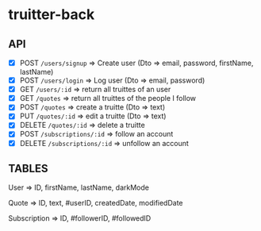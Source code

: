 # truitter-back

## API

- [x] POST `/users/signup` => Create user (Dto => email, password, firstName, lastName)
- [x] POST `/users/login` => Log user (Dto => email, password)
- [x] GET `/users/:id` => return all truittes of an user
- [x] GET `/quotes` => return all truittes of the people I follow
- [x] POST `/quotes` => create a truitte (Dto => text)
- [x] PUT `/quotes/:id` => edit a truitte (Dto => text)
- [x] DELETE `/quotes/:id` => delete a truitte
- [x] POST `/subscriptions/:id` => follow an account
- [x] DELETE `/subscriptions/:id` => unfollow an account

## TABLES

User => ID, firstName, lastName, darkMode

Quote => ID, text, #userID, createdDate, modifiedDate

Subscription => ID, #followerID, #followedID
